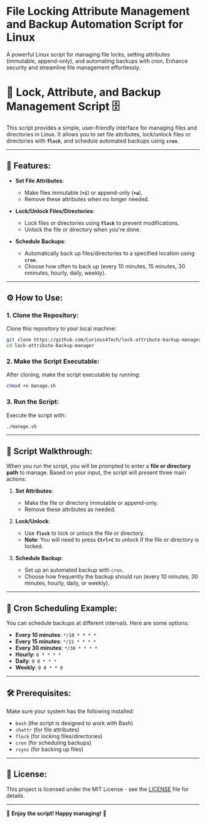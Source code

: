 # File Locking Attribute Management and Backup Automation Script for Linux
A powerful Linux script for managing file locks, setting attributes (immutable, append-only), and automating backups with cron. Enhance security and streamline file management effortlessly.


# 📂 **Lock, Attribute, and Backup Management Script** 🗄️

This script provides a simple, user-friendly interface for managing files and directories in Linux. It allows you to set file attributes, lock/unlock files or directories with **`flock`**, and schedule automated backups using **`cron`**.

---

## 🚀 **Features**:

- **Set File Attributes**:
  - Make files immutable (**`+i`**) or append-only (**`+a`**).
  - Remove these attributes when no longer needed.

- **Lock/Unlock Files/Directories**:
  - Lock files or directories using **`flock`** to prevent modifications.
  - Unlock the file or directory when you're done.

- **Schedule Backups**:
  - Automatically back up files/directories to a specified location using **`cron`**.
  - Choose how often to back up (every 10 minutes, 15 minutes, 30 nminutes, hourly, daily, weekly).

---

## ⚙️ **How to Use**:

### 1. **Clone the Repository**:
   Clone this repository to your local machine:
   ```bash
   git clone https://github.com/Curious4Tech/lock-attribute-backup-manager.git
   cd lock-attribute-backup-manager
   ```

### 2. **Make the Script Executable**:
   After cloning, make the script executable by running:
   ```bash
   chmod +x manage.sh
   ```

### 3. **Run the Script**:
   Execute the script with:
   ```bash
   ./manage.sh
   ```

---

## 📝 **Script Walkthrough**:

When you run the script, you will be prompted to enter a **file or directory path** to manage. Based on your input, the script will present three main actions:

1. **Set Attributes**:
   - Make the file or directory immutable or append-only.
   - Remove these attributes as needed.

2. **Lock/Unlock**:
   - Use **`flock`** to lock or unlock the file or directory.
   - **Note**: You will need to press **`Ctrl+C`** to unlock if the file or directory is locked.

3. **Schedule Backup**:
   - Set up an automated backup with `cron`.
   - Choose how frequently the backup should run (every 10 minutes, 30 minutes, hourly, daily, or weekly).

---

## 📅 **Cron Scheduling Example**:

You can schedule backups at different intervals. Here are some options:

- **Every 10 minutes**: `*/10 * * * *`
- **Every 15 minutes**: `*/15 * * * *`
- **Every 30 minutes**: `*/30 * * * *`
- **Hourly**: `0 * * * *`
- **Daily**: `0 0 * * *`
- **Weekly**: `0 0 * * 0`

---

## 🛠️ **Prerequisites**:
Make sure your system has the following installed:

- `bash` (the script is designed to work with Bash)
- `chattr` (for file attributes)
- `flock` (for locking files/directories)
- `cron` (for scheduling backups)
- `rsync` (for backing up files)

---

## 📜 **License**:
This project is licensed under the MIT License - see the [LICENSE](LICENSE) file for details.

---

🎉 **Enjoy the script! Happy managing!** 🎉
